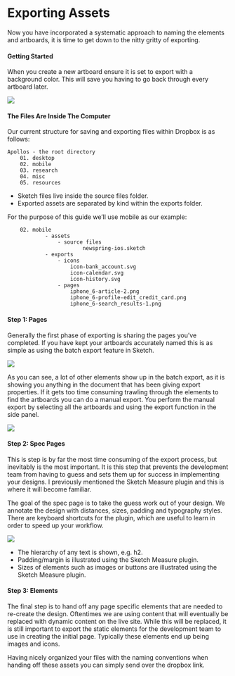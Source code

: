 # Exporting Assets

Now you have incorporated a systematic approach to naming the elements and artboards, it is time to get down to the nitty gritty of exporting. 

#### Getting Started
When you create a new artboard ensure it is set to export with a background color. This will save you having to go back through every artboard later.

![](https://s3.amazonaws.com/uploads.hipchat.com/21097/1894791/0mY8H3Sc5GW4Gw7/upload.png)


#### The Files Are Inside The Computer
Our current structure for saving and exporting files within Dropbox is as follows:

	Apollos - the root directory
		01. desktop
		02. mobile
		03. research
		04. misc
		05. resources

- Sketch files live inside the source files folder.
- Exported assets are separated by kind within the exports folder.

For the purpose of this guide we’ll use mobile as our example:

		02. mobile
				- assets
					- source files
							newspring-ios.sketch
				- exports
					- icons
						icon-bank_account.svg
						icon-calendar.svg
						icon-history.svg
					- pages 
						iphone_6-article-2.png
						iphone_6-profile-edit_credit_card.png
						iphone_6-search_results-1.png



#### Step 1: Pages
Generally the first phase of exporting is sharing the pages you’ve completed. If you have kept your artboards accurately named this is as simple as using the batch export feature in Sketch.

![](https://s3.amazonaws.com/uploads.hipchat.com/21097/1894791/umdKC1RwCFM6vqT/upload.png)


As you can see, a lot of other elements show up in the batch export, as it is showing you anything in the document that has been giving export properties. If it gets too time consuming trawling through the elements to find the artboards you can do a manual export. You perform the manual export by selecting all the artboards and using the export function in the side panel.


![](https://s3.amazonaws.com/uploads.hipchat.com/21097/1894791/JAcdWPwLXthsFLB/upload.png)


#### Step 2: Spec Pages
This is step is by far the most time consuming of the export process, but inevitably is the most important. It is this step that prevents the development team from having to guess and sets them up for success in implementing your designs. I previously mentioned the Sketch Measure plugin and this is where it will become familiar. 

The goal of the spec page is to take the guess work out of your design. We annotate the design with distances, sizes, padding and typography styles. There are keyboard shortcuts for the plugin, which are useful to learn in order to speed up your workflow.

![](https://s3.amazonaws.com/uploads.hipchat.com/21097/1894791/ACrOeRjxzQMsmsH/upload.png)

- The hierarchy of any text is shown, e.g. h2.
- Padding/margin is illustrated using the Sketch Measure plugin.
- Sizes of elements such as images or buttons are illustrated using the Sketch Measure plugin.


#### Step 3: Elements
The final step is to hand off any page specific elements that are needed to re-create the design. Oftentimes we are using content that will eventually be replaced with dynamic content on the live site. While this will be replaced, it is still important to export the static elements for the development team to use in creating the initial page. Typically these elements end up being images and icons. 

Having nicely organized your files with the naming conventions when handing off these assets you can simply send over the dropbox link.


